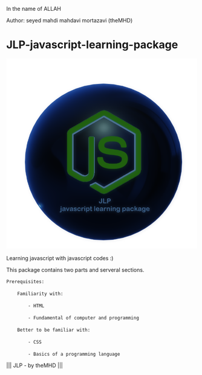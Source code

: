 ﻿In the name of ALLAH

Author:  seyed mahdi mahdavi mortazavi (theMHD)
# JLP-javascript-learning-package
![JLP-javascript learning package /// by theMHD](JLPlogo.png)

Learning javascript with javascript codes :)

This package contains two parts and serveral sections.

    Prerequisites:

        Familiarity with:

            - HTML

            - Fundamental of computer and programming

        Better to be familiar with:

            - CSS

            - Basics of a programming language

||| JLP - by theMHD |||